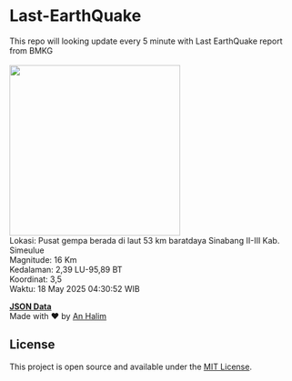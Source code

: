 # Last-EarthQuake
This repo will looking update every 5 minute with Last EarthQuake report from BMKG
<br>
<br>
<img src="undefined" width="300"/>
<br>
Lokasi: Pusat gempa berada di laut 53 km baratdaya Sinabang  II-III Kab. Simeulue <br>
Magnitude: 16 Km <br>
Kedalaman: 2,39 LU-95,89 BT <br>
Koordinat: 3,5 <br>
Waktu: 18 May 2025 04:30:52 WIB <br>

<a href="./data/data.json">**JSON Data**</a>
<br>
Made with ❤️ by <a href="https://github.com/an-halim">An Halim</a>
## License

This project is open source and available under the [MIT License](LICENSE).
